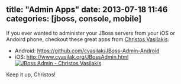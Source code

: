 title: "Admin Apps"
date: 2013-07-18 11:46
categories: [jboss, console, mobile]
---
If you ever wanted to administer your JBoss servers from your iOS or Andoird phone, checkout these great apps from 
[Christos Vasilakis](https://twitter.com/cvasilak): 

- Android: <https://github.com/cvasilak/JBoss-Admin-Android>
- iOS: <http://www.cvasilak.org/JBossAdmin.html> <a href="https://itunes.apple.com/us/app/jboss-admin/id523516060?mt=8&uo=4" target="itunes_store"><img src="http://r.mzstatic.com/images/web/linkmaker/badge_appstore-sm.gif" alt="JBoss Admin - Christos Vasilakis" style="border: 0;"/></a>

Keep it up, Christos!
